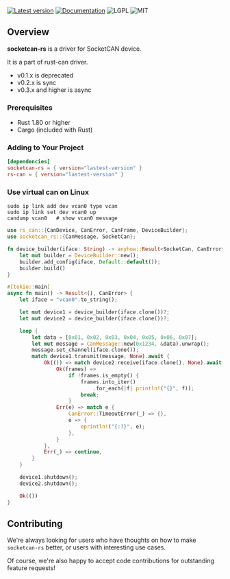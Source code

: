 [![Latest version](https://img.shields.io/crates/v/socketcan-rs.svg)](https://crates.io/crates/socketcan-rs)
[![Documentation](https://docs.rs/socketcan-rs/badge.svg)](https://docs.rs/socketcan-rs)
![LGPL](https://img.shields.io/badge/license-LGPL-green.svg)
![MIT](https://img.shields.io/badge/license-MIT-yellow.svg)

## Overview
**socketcan-rs** is a driver for SocketCAN device.

It is a part of rust-can driver.

- v0.1.x is deprecated
- v0.2.x is sync
- v0.3.x and higher is async

### Prerequisites
- Rust 1.80 or higher
- Cargo (included with Rust)

### Adding to Your Project
```toml
[dependencies]
socketcan-rs = { version="lastest-version" }
rs-can = { version="lastest-version" }
```

### Use virtual can on Linux
```shell
sudo ip link add dev vcan0 type vcan
sudo ip link set dev vcan0 up
candump vcan0   # show vcan0 message
```

```rust
use rs_can::{CanDevice, CanError, CanFrame, DeviceBuilder};
use socketcan_rs::{CanMessage, SocketCan};

fn device_builder(iface: String) -> anyhow::Result<SocketCan, CanError> {
    let mut builder = DeviceBuilder::new();
    builder.add_config(iface, Default::default());
    builder.build()
}

#[tokio::main]
async fn main() -> Result<(), CanError> {
    let iface = "vcan0".to_string();

    let mut device1 = device_builder(iface.clone())?;
    let mut device2 = device_builder(iface.clone())?;

    loop {
        let data = [0x01, 0x02, 0x03, 0x04, 0x05, 0x06, 0x07];
        let mut message = CanMessage::new(0x1234, &data).unwrap();
        message.set_channel(iface.clone());
        match device1.transmit(message, None).await {
            Ok(()) => match device2.receive(iface.clone(), None).await {
                Ok(frames) =>
                    if !frames.is_empty() {
                        frames.into_iter()
                            .for_each(|f| println!("{}", f));
                        break;
                    }
                Err(e) => match e {
                    CanError::TimeoutError(_) => {},
                    e => {
                        eprintln!("{:?}", e);
                    },
                }
            },
            Err(_) => continue,
        }
    }

    device1.shutdown();
    device2.shutdown();

    Ok(())
}
```

## Contributing

We're always looking for users who have thoughts on how to make `socketcan-rs` better, or users with
interesting use cases.

Of course, we're also happy to accept code contributions for outstanding feature requests!
